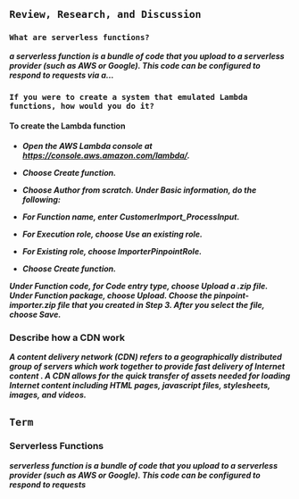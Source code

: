 ## ``Review, Research, and Discussion``

### ```What are serverless functions?```

***a serverless function is a bundle of code that you upload to a serverless provider (such as AWS or Google). This code can be configured to respond to requests via a...***

### ```If you were to create a system that emulated Lambda functions, how would you do it?```

#### To create the Lambda function

* ***Open the AWS Lambda console at https://console.aws.amazon.com/lambda/.***

* ***Choose Create function.***

* ***Choose Author from scratch. Under Basic information, do the following:***

* ***For Function name, enter CustomerImport_ProcessInput.***

* ***For Execution role, choose Use an existing role.***

* ***For Existing role, choose ImporterPinpointRole.***

* ***Choose Create function.***

***Under Function code, for Code entry type, choose Upload a .zip file. Under Function package, choose Upload. Choose the pinpoint-importer.zip file that you created in Step 3. After you select the file, choose Save.***

### Describe how a CDN work

***A content delivery network (CDN) refers to a geographically distributed group of servers which work together to provide fast delivery of Internet content . A CDN allows for the quick transfer of assets needed for loading Internet content including HTML pages, javascript files, stylesheets, images, and videos.***

## ``Term``

### Serverless Functions
***serverless function is a bundle of code that you upload to a serverless provider (such as AWS or Google). This code can be configured to respond to requests***

